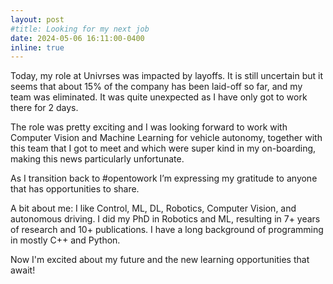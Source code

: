 ```yaml
---
layout: post
#title: Looking for my next job
date: 2024-05-06 16:11:00-0400
inline: true
---
```


Today, my role at Univrses was impacted by layoffs.
It is still uncertain but it seems that about 15% of the company has been laid-off so far, and my team was eliminated.
It was quite unexpected as I have only got to work there for 2 days.

The role was pretty exciting and I was looking forward to work with Computer Vision and Machine Learning for vehicle autonomy, together with this team that I got to meet and which were super kind in my on-boarding, making this news particularly unfortunate.

As I transition back to #opentowork I’m expressing my gratitude to anyone that has opportunities to share.

A bit about me: I like Control, ML, DL, Robotics, Computer Vision, and autonomous driving. I did my PhD in Robotics and ML, resulting in 7+ years of research and 10+ publications. I have a long background of programming in mostly C++ and Python.

Now I'm excited about my future and the new learning opportunities that await!